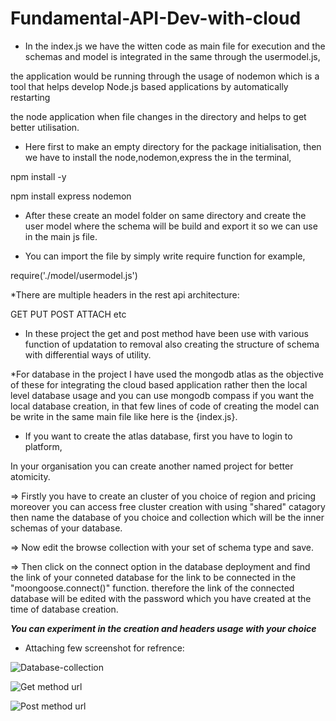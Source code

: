 # Fundamental-API-Dev-with-cloud

 
* In the index.js we have the witten code as main file for execution and the schemas and model is integrated in the same through the usermodel.js,
  
the application would be running through the usage of nodemon which is a tool that helps develop Node.js based applications by automatically restarting 

the node application when file changes in the directory and helps to get better utilisation.




* Here first to make an empty directory for the package initialisation, then we have to install the node,nodemon,express the in the terminal,

npm install -y

npm install express nodemon




* After these create an model folder on same directory and create the user model where the schema will be build and export it so we can use in the main js file.




* You can import the file by simply write require function for example, 

require('./model/usermodel.js')





*There are multiple headers in the rest api architecture:

GET
PUT
POST
ATTACH
etc



* In these project the get and post method have been use with various function of updatation to removal also creating the structure of schema with differential ways of utility.





*For database in the project I have used the mongodb atlas as the objective of these for integrating the cloud based application rather then the local level database usage and you can use mongodb compass  if you want the local database creation, in that few lines of code of creating the model can be write in the same main file like here is the {index.js}. 



* If you want to create the atlas database, first you have to login to platform,

In your organisation you can create another named project for better atomicity.




=> Firstly you have to create an cluster of you choice of region and pricing moreover you can access free cluster creation with using "shared" catagory
then name the database of you choice and collection which will be the inner schemas of your database.


=> Now edit the browse collection with your set of schema type and save.


=> Then click on the connect option in the database deployment and find the link of your conneted database for the link to be connected in the "moongoose.connect()"  function.
therefore the link of the connected database will be edited with the password which you have created at the time of database creation.





***You can experiment in the creation and headers usage with your choice***



* Attaching few screenshot for refrence:

![Database-collection](https://github.com/Rajil101/Fundamental-API-Dev-with-cloud/assets/86475883/feb698aa-ce74-424a-8428-72e5d9c5848d)


![Get method url](https://github.com/Rajil101/Fundamental-API-Dev-with-cloud/assets/86475883/de71fcc5-84ea-4227-ba06-03dc9325be1a)



![Post method url](https://github.com/Rajil101/Fundamental-API-Dev-with-cloud/assets/86475883/dc8fd468-064b-443b-aad2-520cec119508)


